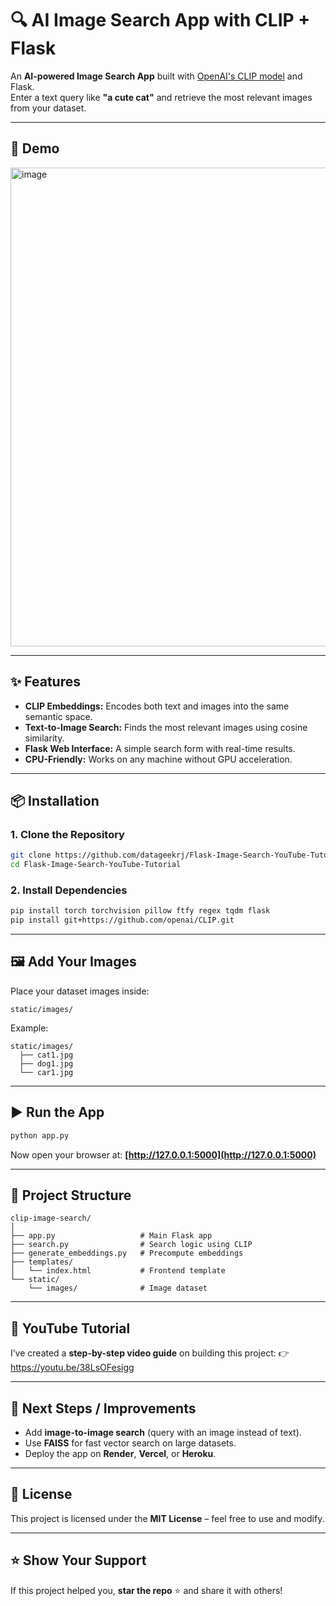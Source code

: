 # 🔍 AI Image Search App with CLIP + Flask

An **AI-powered Image Search App** built with [OpenAI's CLIP model](https://github.com/openai/CLIP) and Flask.  
Enter a text query like **"a cute cat"** and retrieve the most relevant images from your dataset.

---

## 🚀 Demo

<img width="993" height="766" alt="image" src="https://github.com/user-attachments/assets/ddf5dfb3-5248-442b-8bb3-75952944b037" />


---

## ✨ Features
- **CLIP Embeddings:** Encodes both text and images into the same semantic space.
- **Text-to-Image Search:** Finds the most relevant images using cosine similarity.
- **Flask Web Interface:** A simple search form with real-time results.
- **CPU-Friendly:** Works on any machine without GPU acceleration.

---

## 📦 Installation
### 1. Clone the Repository
```bash
git clone https://github.com/datageekrj/Flask-Image-Search-YouTube-Tutorial.git
cd Flask-Image-Search-YouTube-Tutorial
````

### 2. Install Dependencies

```bash
pip install torch torchvision pillow ftfy regex tqdm flask
pip install git+https://github.com/openai/CLIP.git
```

---

## 🖼️ Add Your Images

Place your dataset images inside:

```
static/images/
```

Example:

```
static/images/
  ├── cat1.jpg
  ├── dog1.jpg
  └── car1.jpg
```

---

## ▶️ Run the App

```bash
python app.py
```

Now open your browser at:
**[http://127.0.0.1:5000](http://127.0.0.1:5000)**

---

## 📂 Project Structure

```
clip-image-search/
│
├── app.py                   # Main Flask app
├── search.py                # Search logic using CLIP
├── generate_embeddings.py   # Precompute embeddings
├── templates/
│   └── index.html           # Frontend template
└── static/
    └── images/              # Image dataset
```

---

## 🎥 YouTube Tutorial

I’ve created a **step-by-step video guide** on building this project: 👉 https://youtu.be/38LsOFesigg


---

## 🧠 Next Steps / Improvements

* Add **image-to-image search** (query with an image instead of text).
* Use **FAISS** for fast vector search on large datasets.
* Deploy the app on **Render**, **Vercel**, or **Heroku**.

---

## 📜 License

This project is licensed under the **MIT License** – feel free to use and modify.

---

## ⭐ Show Your Support

If this project helped you, **star the repo** ⭐ and share it with others!

```
